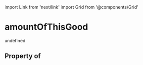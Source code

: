 import Link from 'next/link'
import Grid from '@components/Grid'

# amountOfThisGood

undefined

## Property of



